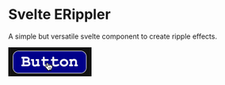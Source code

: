 # Svelte ERippler
A simple but versatile svelte component to create ripple effects.

![ripple demo](ripple-demo.gif)